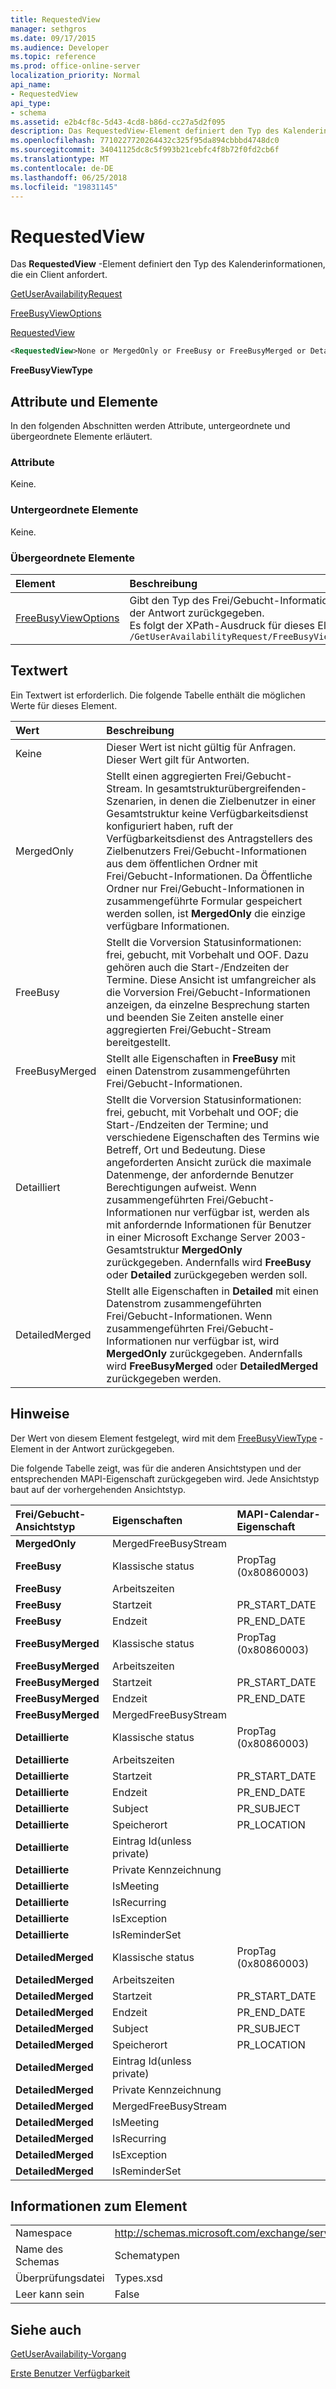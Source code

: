 ```yaml
---
title: RequestedView
manager: sethgros
ms.date: 09/17/2015
ms.audience: Developer
ms.topic: reference
ms.prod: office-online-server
localization_priority: Normal
api_name:
- RequestedView
api_type:
- schema
ms.assetid: e2b4cf8c-5d43-4cd8-b86d-cc27a5d2f095
description: Das RequestedView-Element definiert den Typ des Kalenderinformationen, die ein Client anfordert.
ms.openlocfilehash: 7710227720264432c325f95da894cbbbd4748dc0
ms.sourcegitcommit: 34041125dc8c5f993b21cebfc4f8b72f0fd2cb6f
ms.translationtype: MT
ms.contentlocale: de-DE
ms.lasthandoff: 06/25/2018
ms.locfileid: "19831145"
---
```

# <a name="requestedview"></a>RequestedView

Das **RequestedView** -Element definiert den Typ des Kalenderinformationen, die ein Client anfordert. 
  
[GetUserAvailabilityRequest](getuseravailabilityrequest.md)
  
[FreeBusyViewOptions](freebusyviewoptions.md)
  
[RequestedView](requestedview.md)
  
```xml
<RequestedView>None or MergedOnly or FreeBusy or FreeBusyMerged or Detailed or DetailedMerged</RequestedView>
```

 **FreeBusyViewType**
## <a name="attributes-and-elements"></a>Attribute und Elemente

In den folgenden Abschnitten werden Attribute, untergeordnete und übergeordnete Elemente erläutert.
  
### <a name="attributes"></a>Attribute

Keine.
  
### <a name="child-elements"></a>Untergeordnete Elemente

Keine.
  
### <a name="parent-elements"></a>Übergeordnete Elemente

|**Element**|**Beschreibung**|
|:-----|:-----|
|[FreeBusyViewOptions](freebusyviewoptions.md) <br/> |Gibt den Typ des Frei/Gebucht-Informationen in der Antwort zurückgegeben.  <br/> Es folgt der XPath-Ausdruck für dieses Element:  <br/>  `/GetUserAvailabilityRequest/FreeBusyViewOptions` <br/> |
   
## <a name="text-value"></a>Textwert

Ein Textwert ist erforderlich. Die folgende Tabelle enthält die möglichen Werte für dieses Element.
  
|**Wert**|**Beschreibung**|
|:-----|:-----|
|Keine  <br/> |Dieser Wert ist nicht gültig für Anfragen. Dieser Wert gilt für Antworten.  <br/> |
|MergedOnly  <br/> |Stellt einen aggregierten Frei/Gebucht-Stream. In gesamtstrukturübergreifenden-Szenarien, in denen die Zielbenutzer in einer Gesamtstruktur keine Verfügbarkeitsdienst konfiguriert haben, ruft der Verfügbarkeitsdienst des Antragstellers des Zielbenutzers Frei/Gebucht-Informationen aus dem öffentlichen Ordner mit Frei/Gebucht-Informationen. Da Öffentliche Ordner nur Frei/Gebucht-Informationen in zusammengeführte Formular gespeichert werden sollen, ist **MergedOnly** die einzige verfügbare Informationen.  <br/> |
|FreeBusy  <br/> |Stellt die Vorversion Statusinformationen: frei, gebucht, mit Vorbehalt und OOF. Dazu gehören auch die Start-/Endzeiten der Termine. Diese Ansicht ist umfangreicher als die Vorversion Frei/Gebucht-Informationen anzeigen, da einzelne Besprechung starten und beenden Sie Zeiten anstelle einer aggregierten Frei/Gebucht-Stream bereitgestellt.  <br/> |
|FreeBusyMerged  <br/> |Stellt alle Eigenschaften in **FreeBusy** mit einen Datenstrom zusammengeführten Frei/Gebucht-Informationen.  <br/> |
|Detailliert  <br/> |Stellt die Vorversion Statusinformationen: frei, gebucht, mit Vorbehalt und OOF; die Start-/Endzeiten der Termine; und verschiedene Eigenschaften des Termins wie Betreff, Ort und Bedeutung. Diese angeforderten Ansicht zurück die maximale Datenmenge, der anfordernde Benutzer Berechtigungen aufweist. Wenn zusammengeführten Frei/Gebucht-Informationen nur verfügbar ist, werden als mit anfordernde Informationen für Benutzer in einer Microsoft Exchange Server 2003-Gesamtstruktur **MergedOnly** zurückgegeben. Andernfalls wird **FreeBusy** oder **Detailed** zurückgegeben werden soll.  <br/> |
|DetailedMerged  <br/> |Stellt alle Eigenschaften in **Detailed** mit einen Datenstrom zusammengeführten Frei/Gebucht-Informationen. Wenn zusammengeführten Frei/Gebucht-Informationen nur verfügbar ist, wird **MergedOnly** zurückgegeben. Andernfalls wird **FreeBusyMerged** oder **DetailedMerged** zurückgegeben werden.  <br/> |
   
## <a name="remarks"></a>Hinweise

Der Wert von diesem Element festgelegt, wird mit dem [FreeBusyViewType](freebusyviewtype.md) -Element in der Antwort zurückgegeben. 
  
Die folgende Tabelle zeigt, was für die anderen Ansichtstypen und der entsprechenden MAPI-Eigenschaft zurückgegeben wird. Jede Ansichtstyp baut auf der vorhergehenden Ansichtstyp.
  
|**Frei/Gebucht-Ansichtstyp**|**Eigenschaften**|**MAPI-Calendar-Eigenschaft**|
|:-----|:-----|:-----|
|**MergedOnly** <br/> |MergedFreeBusyStream  <br/> ||
|**FreeBusy** <br/> |Klassische status  <br/> |PropTag (0x80860003)  <br/> |
|**FreeBusy** <br/> |Arbeitszeiten  <br/> ||
|**FreeBusy** <br/> |Startzeit  <br/> |PR_START_DATE  <br/> |
|**FreeBusy** <br/> |Endzeit  <br/> |PR_END_DATE  <br/> |
|**FreeBusyMerged** <br/> |Klassische status  <br/> |PropTag (0x80860003)  <br/> |
|**FreeBusyMerged** <br/> |Arbeitszeiten  <br/> ||
|**FreeBusyMerged** <br/> |Startzeit  <br/> |PR_START_DATE  <br/> |
|**FreeBusyMerged** <br/> |Endzeit  <br/> |PR_END_DATE  <br/> |
|**FreeBusyMerged** <br/> |MergedFreeBusyStream  <br/> ||
|**Detaillierte** <br/> |Klassische status  <br/> |PropTag (0x80860003)  <br/> |
|**Detaillierte** <br/> |Arbeitszeiten  <br/> ||
|**Detaillierte** <br/> |Startzeit  <br/> |PR_START_DATE  <br/> |
|**Detaillierte** <br/> |Endzeit  <br/> |PR_END_DATE  <br/> |
|**Detaillierte** <br/> |Subject  <br/> |PR_SUBJECT  <br/> |
|**Detaillierte** <br/> |Speicherort  <br/> |PR_LOCATION  <br/> |
|**Detaillierte** <br/> |Eintrag Id(unless private)  <br/> ||
|**Detaillierte** <br/> |Private Kennzeichnung  <br/> ||
|**Detaillierte** <br/> |IsMeeting  <br/> ||
|**Detaillierte** <br/> |IsRecurring  <br/> ||
|**Detaillierte** <br/> |IsException  <br/> ||
|**Detaillierte** <br/> |IsReminderSet  <br/> ||
|**DetailedMerged** <br/> |Klassische status  <br/> |PropTag (0x80860003)  <br/> |
|**DetailedMerged** <br/> |Arbeitszeiten  <br/> ||
|**DetailedMerged** <br/> |Startzeit  <br/> |PR_START_DATE  <br/> |
|**DetailedMerged** <br/> |Endzeit  <br/> |PR_END_DATE  <br/> |
|**DetailedMerged** <br/> |Subject  <br/> |PR_SUBJECT  <br/> |
|**DetailedMerged** <br/> |Speicherort  <br/> |PR_LOCATION  <br/> |
|**DetailedMerged** <br/> |Eintrag Id(unless private)  <br/> ||
|**DetailedMerged** <br/> |Private Kennzeichnung  <br/> ||
|**DetailedMerged** <br/> |MergedFreeBusyStream  <br/> ||
|**DetailedMerged** <br/> |IsMeeting  <br/> ||
|**DetailedMerged** <br/> |IsRecurring  <br/> ||
|**DetailedMerged** <br/> |IsException  <br/> ||
|**DetailedMerged** <br/> |IsReminderSet  <br/> ||
   
## <a name="element-information"></a>Informationen zum Element

|||
|:-----|:-----|
|Namespace  <br/> |http://schemas.microsoft.com/exchange/services/2006/types  <br/> |
|Name des Schemas  <br/> |Schematypen  <br/> |
|Überprüfungsdatei  <br/> |Types.xsd  <br/> |
|Leer kann sein  <br/> |False  <br/> |
   
## <a name="see-also"></a>Siehe auch



[GetUserAvailability-Vorgang](getuseravailability-operation.md)


[Erste Benutzer Verfügbarkeit](http://msdn.microsoft.com/library/d4133fcb-9b0f-4e6b-aadf-a389da83516a%28Office.15%29.aspx)

